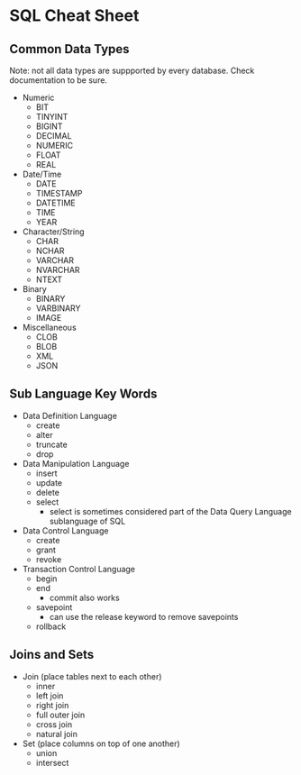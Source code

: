 # SQL Cheat Sheet
## Common Data Types
Note: not all data types are suppported by every database. Check documentation to be sure.
- Numeric
    - BIT
    - TINYINT
    - BIGINT
    - DECIMAL
    - NUMERIC
    - FLOAT
    - REAL
- Date/Time
    - DATE
    - TIMESTAMP
    - DATETIME
    - TIME
    - YEAR
- Character/String
    - CHAR
    - NCHAR
    - VARCHAR
    - NVARCHAR
    - NTEXT
- Binary
    - BINARY
    - VARBINARY
    - IMAGE
- Miscellaneous
    - CLOB
    - BLOB
    - XML
    - JSON
## Sub Language Key Words
- Data Definition Language
    - create
    - alter
    - truncate
    - drop
- Data Manipulation Language
    - insert
    - update
    - delete
    - select
        - select is sometimes considered part of the Data Query Language sublanguage of SQL
- Data Control Language
    - create
    - grant
    - revoke
- Transaction Control Language
    - begin
    - end
        - commit also works
    - savepoint
        - can use the release keyword to remove savepoints
    - rollback
## Joins and Sets
- Join (place tables next to each other)
    - inner
    - left join
    - right join
    - full outer join
    - cross join
    - natural join
- Set (place columns on top of one another)
    - union
    - intersect